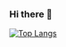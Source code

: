### Hi there 👋
[![Top Langs](https://github-readme-stats.vercel.app/api/top-langs/?username=vivinvinh212&layout=compact)](https://github.com/anuraghazra/github-readme-stats)
<!--
**vivinvinh212/vivinvinh212** is a ✨ _special_ ✨ repository because its `README.md` (this file) appears on your GitHub profile.

Here are some ideas to get you started:

- 🔭 I’m currently working on ...
- 🌱 I’m currently learning ...
- 👯 I’m looking to collaborate on ...
- 🤔 I’m looking for help with ...
- 💬 Ask me about ...
- 📫 How to reach me: ...
- 😄 Pronouns: ...
- ⚡ Fun fact: ...
-->
